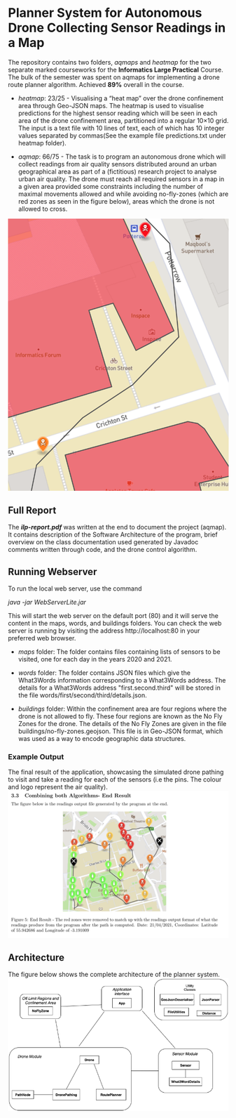 # Planner System for Autonomous Drone Collecting Sensor Readings in a Map




The repository contains two folders, _aqmaps_ and _heatmap_ for the two separate marked courseworks for the **Informatics Large Practical** Course. The bulk of the semester was spent on aqmaps for implementing a drone route planner algorithm. Achieved **89%** overall in the course.

 - _heatmap_: 23/25 - Visualising a “heat map” over the drone confinement area through Geo-JSON maps. The heatmap is used to visualise predictions for the highest sensor reading which will be seen in each area of the drone confinement area, partitioned into a regular 10×10 grid. The input is a text file with 10 lines of text, each of which has 10 integer values separated by commas(See the example file predictions.txt under heatmap folder).
  
 - _aqmap_: 66/75 - The task is to program an autonomous drone which will collect readings from air quality sensors distributed around an urban geographical area as part of a (fictitious) research project to analyse urban air quality. The drone must reach all required sensors in a map in a given area provided some constraints including the number of maximal movements allowed and while avoiding no-fly-zones (which are red zones as seen in the figure below), areas which the drone is not allowed to cross.



<img src="https://raw.githubusercontent.com/wassim2u/ILP-Coursework/master/README_figures/AStar.png" width="600">


## Full Report

The **_ilp-report.pdf_** was written at the end to document the project (aqmap). It contains description of the Software Architecture of the program, brief overview on the class documentation used generated by Javadoc comments written through code, and the drone control algorithm.

## Running Webserver
To run the local web server, use the command

_java -jar WebServerLite.jar_

This will start the web server on the default port (80) and it will serve the content in the maps, words, and
buildings folders. You can check the web server is running by visiting the address http://localhost:80 in your preferred web browser.

- _maps_ folder: The folder contains files containing lists of sensors to be visited, one for each day in the years 2020 and 2021.

- _words_ folder: The folder contains JSON files which give the What3Words information corresponding to a What3Words address. The details for a What3Words address "first.second.third" will be stored in the file words/first/second/third/details.json.

- _buildings_ folder: Within the confinement area are four regions where the drone is not allowed to fly. These four regions are known as the No Fly Zones for the drone. The details of the No Fly Zones are given in the file buildings/no-fly-zones.geojson. This file is in Geo-JSON format, which was used as a way to encode geographic data structures.


### Example Output

The final result of the application, showcasing the simulated drone pathing to visit and take a reading for each of the sensors (i.e the pins. The colour and logo represent the air quality).
![](./README_figures/ILP_Example.png)


## Architecture 
The figure below shows the complete architecture of the planner system.
![](./README_figures/SoftwareArchitecture-Structure.png)

